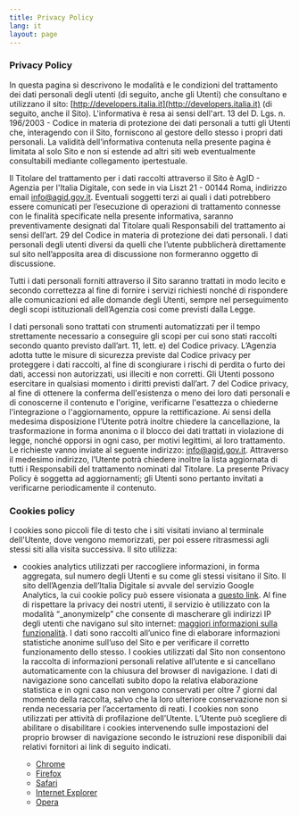 ```yaml
---
title: Privacy Policy
lang: it
layout: page
---
```


### Privacy Policy
In questa pagina si descrivono le modalità e le condizioni del trattamento dei dati personali degli utenti (di seguito, anche gli Utenti) che consultano e utilizzano il sito: [http://developers.italia.it](http://developers.italia.it) (di seguito, anche il Sito).
L'informativa è resa ai sensi dell'art. 13 del D. Lgs. n. 196/2003 - Codice in materia di protezione dei dati personali a tutti gli Utenti che, interagendo con il Sito, forniscono al gestore dello stesso i propri dati personali.
La validità dell’informativa contenuta nella presente pagina è limitata al solo Sito e non si estende ad altri siti web eventualmente consultabili mediante collegamento ipertestuale.

Il Titolare del trattamento per i dati raccolti attraverso il Sito è AgID - Agenzia per l'Italia Digitale, con sede in via Liszt 21 - 00144 Roma, indirizzo email [info@agid.gov.it](mailto:info@agid.gov.it).
Eventuali soggetti terzi ai quali i dati potrebbero essere comunicati per l’esecuzione di operazioni di trattamento connesse con le finalità specificate nella presente informativa, saranno preventivamente designati dal Titolare quali Responsabili del trattamento ai sensi dell’art. 29 del Codice in materia di protezione dei dati personali.
I dati personali degli utenti diversi da quelli che l’utente pubblicherà direttamente sul sito nell’apposita area di discussione non formeranno oggetto di discussione.

Tutti i dati personali forniti attraverso il Sito saranno trattati in modo lecito e secondo correttezza al fine di fornire i servizi richiesti nonché di rispondere alle comunicazioni ed alle domande degli Utenti, sempre nel perseguimento degli scopi istituzionali dell’Agenzia così come previsti dalla Legge.

I dati personali sono trattati con strumenti automatizzati per il tempo strettamente necessario a conseguire gli scopi per cui sono stati raccolti secondo quanto previsto dall’art. 11, lett. e) del Codice privacy. L’Agenzia adotta tutte le misure di sicurezza previste dal Codice privacy per proteggere i dati raccolti, al fine di scongiurare i rischi di perdita o furto dei dati, accessi non autorizzati, usi illeciti e non corretti.
Gli Utenti possono esercitare in qualsiasi momento i diritti previsti dall’art. 7 del Codice privacy, al fine di ottenere la conferma dell'esistenza o meno dei loro dati personali e di conoscerne il contenuto e l'origine, verificarne l'esattezza o chiederne l'integrazione o l'aggiornamento, oppure la rettificazione. Ai sensi della medesima disposizione l’Utente potrà inoltre chiedere la cancellazione, la trasformazione in forma anonima o il blocco dei dati trattati in violazione di legge, nonché opporsi in ogni caso, per motivi legittimi, al loro trattamento.
Le richieste vanno inviate al seguente indirizzo: [info@agid.gov.it](mailto:info@agid.gov.it). Attraverso il medesimo indirizzo, l’Utente potrà chiedere inoltre la lista aggiornata di tutti i Responsabili del trattamento nominati dal Titolare.
La presente Privacy Policy è soggetta ad aggiornamenti; gli Utenti sono pertanto invitati a verificarne periodicamente il contenuto.

### Cookies policy
I cookies sono piccoli file di testo che i siti visitati inviano al terminale dell'Utente, dove vengono memorizzati, per poi essere ritrasmessi agli stessi siti alla visita successiva.
Il sito utilizza:
- cookies analytics utilizzati per raccogliere informazioni, in forma aggregata, sul numero degli Utenti e su come gli stessi visitano il Sito. Il sito dell’Agenzia dell’Italia Digitale si avvale del servizio Google Analytics, la cui cookie policy può essere visionata a [questo link](https://developers.google.com/analytics/devguides/collection/analyticsjs/cookie-usage). Al fine di rispettare la privacy dei nostri utenti, il servizio è utilizzato con la modalità “\_anonymizeIp” che consente di mascherare gli indirizzi IP degli utenti che navigano sul sito internet: [maggiori informazioni sulla funzionalità](https://support.google.com/analytics/answer/2763052?hl=it). I dati sono raccolti all’unico fine di elaborare informazioni statistiche anonime sull’uso del Sito e per verificare il corretto funzionamento dello stesso.
I cookies utilizzati dal Sito non consentono la raccolta di informazioni personali relative all’utente e si cancellano automaticamente con la chiusura del browser di navigazione.
I dati di navigazione sono cancellati subito dopo la relativa elaborazione statistica e in ogni caso non vengono conservati per oltre 7 giorni dal momento della raccolta, salvo che la loro ulteriore conservazione non si renda necessaria per l’accertamento di reati.
I cookies non sono utilizzati per attività di profilazione dell’Utente.
L’Utente può scegliere di abilitare o disabilitare i cookies intervenendo sulle impostazioni del proprio browser di navigazione secondo le istruzioni rese disponibili dai relativi fornitori ai link di seguito indicati.

  - [Chrome](https://support.google.com/chrome/answer/95647?co=GENIE.Platform%3DDesktop&hl=it)
  - [Firefox](https://support.mozilla.org/t5/Cookies-and-cache/Gestione-dei-cookie/ta-p/14148)
  - [Safari](https://support.apple.com/kb/ph19214?locale=it_IT)
  - [Internet Explorer](https://support.microsoft.com/it-it/help/17442/windows-internet-explorer-delete-manage-cookies)
  - [Opera](http://help.opera.com/Windows/10.00/it/cookies.html)
